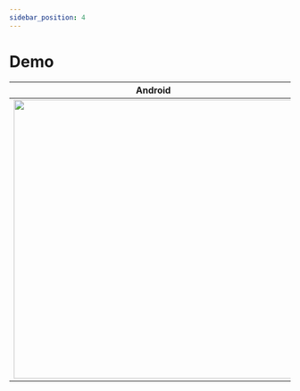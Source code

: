 ```yaml
---
sidebar_position: 4
---
```



# Demo

| Android | Ios | 
| :---: | :---: | 
| <img height="500" src="https://raw.githubusercontent.com/ajith-ab/react-native-receive-sharing-intent/master/doc/android.gif" />| <img height="500"  src="https://raw.githubusercontent.com/ajith-ab/react-native-receive-sharing-intent/master/doc/ios.gif" /> |
